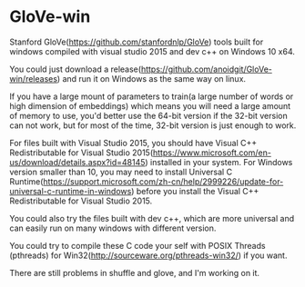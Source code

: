 # GloVe-win
Stanford GloVe(https://github.com/stanfordnlp/GloVe) tools built for windows compiled with visual studio 2015 and dev c++ on Windows 10 x64.

You could just download a release(https://github.com/anoidgit/GloVe-win/releases) and run it on Windows as the same way on linux.

If you have a large mount of parameters to train(a large number of words or high dimension of embeddings) which means you will need a large amount of memory to use, you'd better use the 64-bit version if the 32-bit version can not work, but for most of the time, 32-bit version is just enough to work.

For files built with Visual Studio 2015, you should have Visual C++ Redistributable for Visual Studio 2015(https://www.microsoft.com/en-us/download/details.aspx?id=48145) installed in your system. For Windows version smaller than 10, you may need to install Universal C Runtime(https://support.microsoft.com/zh-cn/help/2999226/update-for-universal-c-runtime-in-windows) before you install the Visual C++ Redistributable for Visual Studio 2015.

You could also try the files built with dev c++, which are more universal and can easily run on many windows with different version.

You could try to compile these C code your self with POSIX Threads (pthreads) for Win32(http://sourceware.org/pthreads-win32/) if you want.

There are still problems in shuffle and glove, and I'm working on it.

